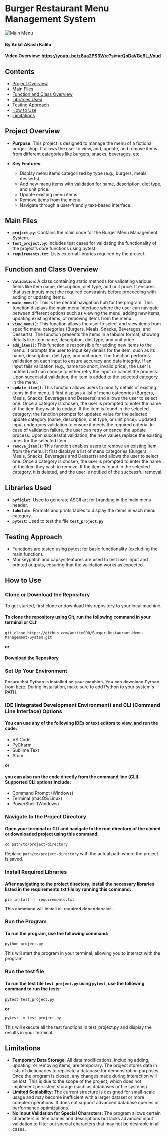 # Burger Restaurant Menu Management System
![Main Menu](resources/main_menu.png)
#### By Ankit AKash Kalita
#### Video Overview: https://youtu.be/z8ua2PS3Wrc?si=vrQoDaVGe9L_Voud  

## Contents

* [Project Overview](#project-overview)
* [Main Files](#main-files)
* [Function and Class Overview](#function-and-class-overview)
* [Libraries Used](#libraries-used)
* [Testing Approach](#testing-approach)
* [How to Use](#how-to-use)
* [Limitations](#limitations)

## Project Overview

* **Purpose**: This project is designed to manage the menu of a fictional burger shop. It allows the user to view, add, update, and remove items from different categories like burgers, snacks, beverages, etc.

* **Key Features**:
  - Display menu items categorized by type (e.g., burgers, meals, desserts).
  - Add new menu items with validation for name, description, diet type, and unit price.
  - Update existing menu items.
  - Remove items from the menu.
  - Navigate through a user-friendly text-based interface.


## Main Files

* **`project.py`**: Contains the main code for the Burger Menu Management System.
* **`test_project.py`**: Includes test cases for validating the functionality of the project’s core functions using pytest.
* **`requirements.txt`**: Lists external libraries required by the project.

## Function and Class Overview

* **`Validation`**: A class containing static methods for validating various fields like item name, description, diet type, and unit price. It ensures that user inputs meet the required constraints before proceeding with adding or updating items.
* **`main_menu()`**: This is the central navigation hub for the program. This function displays the main menu interface where the user can navigate between different options such as viewing the menu, adding new items, updating existing items, or removing items from the menu.
* **`view_menu()`**: This function allows the user to select and view items from specific menu categories (Burgers, Meals, Snacks, Beverages, and Desserts). The function presents the items in a tabular format, showing details like item name, description, diet type, and unit price.
* **`add_item()`**: This function is responsible for adding new items to the menu. It prompts the user to input key details for the item, such as its name, description, diet type, and unit price. The function performs validation on each input to ensure accuracy and data integrity. If an input fails validation (e.g., name too short, invalid price), the user is notified and can choose to either retry the input or cancel the process. Upon successful validation, the item is added to the selected category in the menu.
* **`update_item()`**: This function allows users to modify details of existing items in the menu. It first displays a list of menu categories (Burgers, Meals, Snacks, Beverages and Desserts) and allows the user to select one. Once a category is chosen, the user is prompted to enter the name of the item they wish to update. If the item is found in the selected category, the function prompts for updated value for the selected update category (name, description, diet type, or unit price). Updated input undergoes validation to ensure it meets the required criteria. In case of validation failure, the user can retry or cancel the update process. Upon successful validation, the new values replace the existing ones for the selected item.
* **`remove_item()`**: This function enables users to remove an existing item from the menu. It first displays a list of menu categories (Burgers, Meals, Snacks, Beverages amd Desserts) and allows the user to select one. Once a category is chosen, the user is prompted to enter the name of the item they wish to remove. If the item is found in the selected category, it is deleted, and the user is notified of the successful removal.

## Libraries Used

* **`pyfiglet`**: Used to generate ASCII art for branding in the main menu header.
* **`tabulate`**: Formats and prints tables to display the items in each menu category.
* **`pytest`**: Used to test the file **`test_project.py`**

## Testing Approach

* Functions are tested using pytest for basic functionality (excluding the main function).
* Monkeypatch and capsys features are used to test user input and printed outputs, ensuring that the validation works as expected.

## How to Use

### **Clone or Download the Repository**

To get started, first clone or download this repository to your local machine.

#### To clone the repository using Git, run the following command in your terminal or CLI:

```
git clone https://github.com/ankito090/Burger-Restaurant-Menu-Management-System.git
```
**or**

#### [Download the Repository](https://codeload.github.com/ankito090/Burger-Restaurant-Menu-Management-System/zip/refs/heads/main)

###  **Set Up Your Environment** 

Ensure that Python is installed on your machine. You can download Python from [here](https://www.python.org/downloads/). During installation, make sure to add Python to your system's PATH.

### **IDE (Integrated Development Environment) and CLI (Command Line Interface) Options**

#### You can use any of the following IDEs or text editors to view, and run the code:

* VS Code
* PyCharm
* Sublime Text
* Atom

**or**

#### you can also run the code directly from the command line (CLI). Supported CLI options include:

* Command Prompt (Windows)
* Terminal (macOS/Linux)
* PowerShell (Windows)

### **Navigate to the Project Directory**

#### Open your terminal or CLI and navigate to the root directory of the cloned or downloaded project using this command:

```
cd path/to/project-directory
```
Replace `path/to/project-directory` with the actual path where the project is saved.

### Install Required Libraries

#### After navigating to the project directory, install the necessary libraries listed in the requirements.txt file by running this command:

```
pip install -r requirements.txt
```
This command will install all required dependencies.

### Run the Program

#### To run the program, use the following command:

```
python project.py
```
This will start the program in your terminal, allowing you to interact with the program

### Run the test file

#### To run the test file `test_project.py` using `pytest`, use the following command to run the tests:

```
pytest test_project.py
```
**or**
```
pytest -v test_project.py
```
This will execute all the test functions in test_project.py and display the results in your terminal.

## Limitations

*	**Temporary Data Storage**: All data modifications, including adding, updating, or removing items, are temporary. The project stores data in lists of dictionaries to replicate a database for demonstration purposes. Once the program is closed, any changes made during interaction will be lost. This is due to the scope of the project, which does not implement persistent storage (such as databases or file systems).
*	**Limited Scalability**: The current structure is designed for small-scale usage and may become inefficient with a larger dataset or more complex operations. It does not support advanced database queries or performance optimizations.
*	**No Input Validation for Special Characters**: The program allows certain characters in item names and descriptions but lacks advanced input validation to filter out special characters that may not be desirable in all cases.





